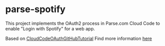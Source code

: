 # parse-spotify
This project implements the OAuth2 process in Parse.com Cloud Code to enable "Login with Spotify" for a web app.

Based on [CloudCodeOAuthGitHubTutorial](https://github.com/ParsePlatform/CloudCodeOAuthGitHubTutorial)
Find more information [here](https://parse.com/tutorials/adding-third-party-authentication-to-your-web-app)

